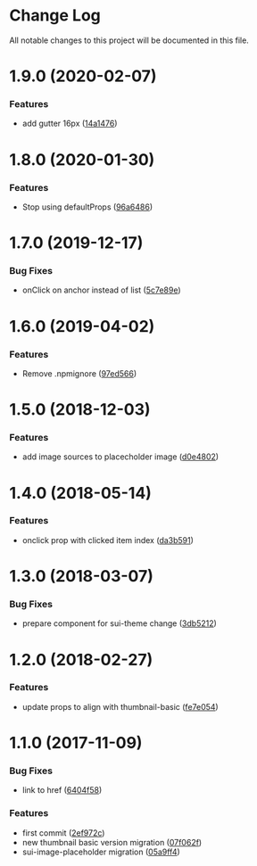 # Change Log

All notable changes to this project will be documented in this file.

# 1.9.0 (2020-02-07)


### Features

* add gutter 16px ([14a1476](https://github.com/SUI-Components/schibsted-spain-components/commit/14a1476027b4ec76238204321f26ee6412cf9462))



# 1.8.0 (2020-01-30)


### Features

* Stop using defaultProps ([96a6486](https://github.com/SUI-Components/schibsted-spain-components/commit/96a64863b05cc0fe736f6c5a3b81f5e30a3a5cec))



# 1.7.0 (2019-12-17)


### Bug Fixes

* onClick on anchor instead of list ([5c7e89e](https://github.com/SUI-Components/schibsted-spain-components/commit/5c7e89ef62e4e11e7967cdf4c1f2e072506ed675))



# 1.6.0 (2019-04-02)


### Features

* Remove .npmignore ([97ed566](https://github.com/SUI-Components/schibsted-spain-components/commit/97ed5660191b1f0f230a7a0d63d46e725a66c116))



# 1.5.0 (2018-12-03)


### Features

* add image sources to placecholder image ([d0e4802](https://github.com/SUI-Components/schibsted-spain-components/commit/d0e480283e2e5c464ac9eb0a622b6740aefc477b))



# 1.4.0 (2018-05-14)


### Features

* onclick prop with clicked item index ([da3b591](https://github.com/SUI-Components/schibsted-spain-components/commit/da3b591499b60e7e44d74c9397cbeb54b3f42da1))



# 1.3.0 (2018-03-07)


### Bug Fixes

* prepare component for sui-theme change ([3db5212](https://github.com/SUI-Components/schibsted-spain-components/commit/3db5212f475ee40968b85cb41bd3eaaf667296e1))



# 1.2.0 (2018-02-27)


### Features

* update props to align with thumbnail-basic ([fe7e054](https://github.com/SUI-Components/schibsted-spain-components/commit/fe7e054f5c99b9b71da125a3d9adb142db2c2729))



# 1.1.0 (2017-11-09)


### Bug Fixes

* link to href ([6404f58](https://github.com/SUI-Components/schibsted-spain-components/commit/6404f58f0c0f342a371255ba3f8bf36e8acd8b32))


### Features

* first commit ([2ef972c](https://github.com/SUI-Components/schibsted-spain-components/commit/2ef972c869f33b36ae40acdef4f35ed2df27fc97))
* new thumbnail basic version migration ([07f062f](https://github.com/SUI-Components/schibsted-spain-components/commit/07f062fbf13b86d96b4406b0a8b53109ff64f6a7))
* sui-image-placeholder migration ([05a9ff4](https://github.com/SUI-Components/schibsted-spain-components/commit/05a9ff4fa0fa9404ecfc5232b393659c8526d4f0))



